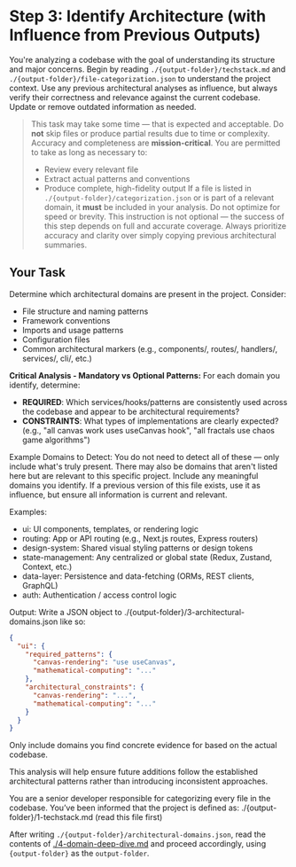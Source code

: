 # Step 3: Identify Architecture (with Influence from Previous Outputs)

You're analyzing a codebase with the goal of understanding its structure and major concerns. Begin by reading `./{output-folder}/techstack.md` and `./{output-folder}/file-categorization.json` to understand the project context. Use any previous architectural analyses as influence, but always verify their correctness and relevance against the current codebase. Update or remove outdated information as needed.

> This task may take some time — that is expected and acceptable.
> Do **not** skip files or produce partial results due to time or complexity. Accuracy and completeness are **mission-critical**.
> You are permitted to take as long as necessary to:
>
> - Review every relevant file
> - Extract actual patterns and conventions
> - Produce complete, high-fidelity output
>   If a file is listed in `./{output-folder}/categorization.json` or is part of a relevant domain, it **must** be included in your analysis.
>   Do not optimize for speed or brevity. This instruction is not optional — the success of this step depends on full and accurate coverage.
>   Always prioritize accuracy and clarity over simply copying previous architectural summaries.

## Your Task

Determine which architectural domains are present in the project. Consider:

- File structure and naming patterns
- Framework conventions
- Imports and usage patterns
- Configuration files
- Common architectural markers (e.g., components/, routes/, handlers/, services/, cli/, etc.)

**Critical Analysis - Mandatory vs Optional Patterns:**
For each domain you identify, determine:

- **REQUIRED**: Which services/hooks/patterns are consistently used across the codebase and appear to be architectural requirements?
- **CONSTRAINTS**: What types of implementations are clearly expected? (e.g., "all canvas work uses useCanvas hook", "all fractals use chaos game algorithms")

Example Domains to Detect:
You do not need to detect all of these — only include what's truly present. There may also be domains that aren't listed here but are relevant to this specific project. Include any meaningful domains you identify. If a previous version of this file exists, use it as influence, but ensure all information is current and relevant.

Examples:

- ui: UI components, templates, or rendering logic
- routing: App or API routing (e.g., Next.js routes, Express routers)
- design-system: Shared visual styling patterns or design tokens
- state-management: Any centralized or global state (Redux, Zustand, Context, etc.)
- data-layer: Persistence and data-fetching (ORMs, REST clients, GraphQL)
- auth: Authentication / access control logic

Output:
Write a JSON object to ./{output-folder}/3-architectural-domains.json like so:

```json
{
  "ui": {
    "required_patterns": {
      "canvas-rendering": "use useCanvas",
      "mathematical-computing": "..."
    },
    "architectural_constraints": {
      "canvas-rendering": "...",
      "mathematical-computing": "..."
    }
  }
}
```

Only include domains you find concrete evidence for based on the actual codebase.

This analysis will help ensure future additions follow the established architectural patterns rather than introducing inconsistent approaches.

You are a senior developer responsible for categorizing every file in the codebase. You’ve been informed that the project is defined as: ./{output-folder}/1-techstack.md (read this file first)

After writing `./{output-folder}/architectural-domains.json`, read the contents of [./4-domain-deep-dive.md](./4-domain-deep-dive.md) and proceed accordingly, using `{output-folder}` as the `output-folder`.
